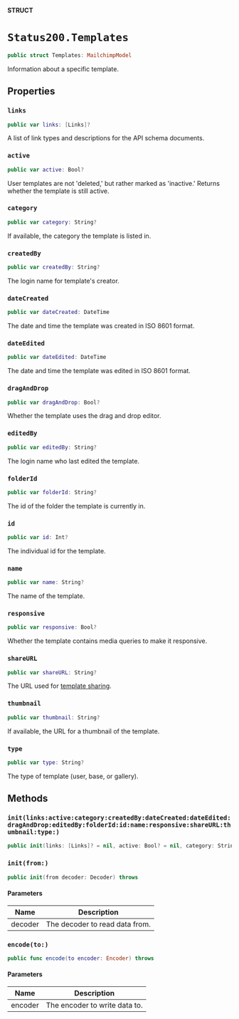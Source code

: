 **STRUCT**

# `Status200.Templates`

```swift
public struct Templates: MailchimpModel
```

Information about a specific template.

## Properties
### `links`

```swift
public var links: [Links]?
```

A list of link types and descriptions for the API schema documents.

### `active`

```swift
public var active: Bool?
```

User templates are not 'deleted,' but rather marked as 'inactive.' Returns whether the template is still active.

### `category`

```swift
public var category: String?
```

If available, the category the template is listed in.

### `createdBy`

```swift
public var createdBy: String?
```

The login name for template's creator.

### `dateCreated`

```swift
public var dateCreated: DateTime
```

The date and time the template was created in ISO 8601 format.

### `dateEdited`

```swift
public var dateEdited: DateTime
```

The date and time the template was edited in ISO 8601 format.

### `dragAndDrop`

```swift
public var dragAndDrop: Bool?
```

Whether the template uses the drag and drop editor.

### `editedBy`

```swift
public var editedBy: String?
```

The login name who last edited the template.

### `folderId`

```swift
public var folderId: String?
```

The id of the folder the template is currently in.

### `id`

```swift
public var id: Int?
```

The individual id for the template.

### `name`

```swift
public var name: String?
```

The name of the template.

### `responsive`

```swift
public var responsive: Bool?
```

Whether the template contains media queries to make it responsive.

### `shareURL`

```swift
public var shareURL: String?
```

The URL used for [template sharing](https://mailchimp.com/help/share-a-template/).

### `thumbnail`

```swift
public var thumbnail: String?
```

If available, the URL for a thumbnail of the template.

### `type`

```swift
public var type: String?
```

The type of template (user, base, or gallery).

## Methods
### `init(links:active:category:createdBy:dateCreated:dateEdited:dragAndDrop:editedBy:folderId:id:name:responsive:shareURL:thumbnail:type:)`

```swift
public init(links: [Links]? = nil, active: Bool? = nil, category: String? = nil, createdBy: String? = nil, dateCreated: Date? = nil, dateEdited: Date? = nil, dragAndDrop: Bool? = nil, editedBy: String? = nil, folderId: String? = nil, id: Int? = nil, name: String? = nil, responsive: Bool? = nil, shareURL: String? = nil, thumbnail: String? = nil, type: String? = nil)
```

### `init(from:)`

```swift
public init(from decoder: Decoder) throws
```

#### Parameters

| Name | Description |
| ---- | ----------- |
| decoder | The decoder to read data from. |

### `encode(to:)`

```swift
public func encode(to encoder: Encoder) throws
```

#### Parameters

| Name | Description |
| ---- | ----------- |
| encoder | The encoder to write data to. |